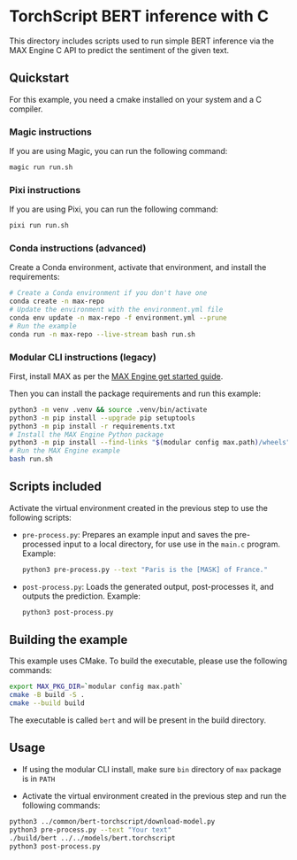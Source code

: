 # TorchScript BERT inference with C

This directory includes scripts used to run simple BERT inference via the MAX
Engine C API to predict the sentiment of the given text.

## Quickstart

For this example, you need a cmake installed on your system and a C compiler.

### Magic instructions

If you are using Magic, you can run the following command:

```sh
magic run run.sh
```

### Pixi instructions

If you are using Pixi, you can run the following command:

```sh
pixi run run.sh
```

### Conda instructions (advanced)

Create a Conda environment, activate that environment, and install the
requirements:

```sh
# Create a Conda environment if you don't have one
conda create -n max-repo
# Update the environment with the environment.yml file
conda env update -n max-repo -f environment.yml --prune
# Run the example
conda run -n max-repo --live-stream bash run.sh
```

### Modular CLI instructions (legacy)

First, install MAX as per the [MAX Engine get started
guide](https://docs.modular.com/engine/get-started/).

Then you can install the package requirements and run this example:

```sh
python3 -m venv .venv && source .venv/bin/activate
python3 -m pip install --upgrade pip setuptools
python3 -m pip install -r requirements.txt
# Install the MAX Engine Python package
python3 -m pip install --find-links "$(modular config max.path)/wheels" max-engine
# Run the MAX Engine example
bash run.sh
```

## Scripts included

Activate the virtual environment created in the previous step to use the following scripts:

- `pre-process.py`: Prepares an example input and saves the pre-processed input
to a local directory, for use use in the `main.c` program. Example:

    ```sh
    python3 pre-process.py --text "Paris is the [MASK] of France."
    ```

- `post-process.py`: Loads the generated output, post-processes it, and outputs
the prediction. Example:

    ```sh
    python3 post-process.py
    ```

## Building the example

This example uses CMake. To build the executable, please use the following
commands:

```sh
export MAX_PKG_DIR=`modular config max.path`
cmake -B build -S .
cmake --build build
```

The executable is called `bert` and will be present in the build directory.

## Usage

- If using the modular CLI install, make sure `bin` directory of `max` package is in `PATH`

- Activate the virtual environment created in the previous step and run the following commands:

```sh
python3 ../common/bert-torchscript/download-model.py
python3 pre-process.py --text "Your text"
./build/bert ../../models/bert.torchscript
python3 post-process.py
```
